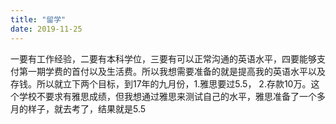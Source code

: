 ```yaml
---
title: "留学"
date: 2019-11-25
---
```


一要有工作经验，二要有本科学位，三要有可以正常沟通的英语水平，四要能够支付第一期学费的首付以及生活费。所以我想需要准备的就是提高我的英语水平以及存钱。所以就立下两个目标，到17年的九月份，1.雅思要过5.5， 2.存款10万。这个学校不要求有雅思成绩，但我想通过雅思来测试自己的水平，雅思准备了一个多月的样子，就去考了，结果就是5.5